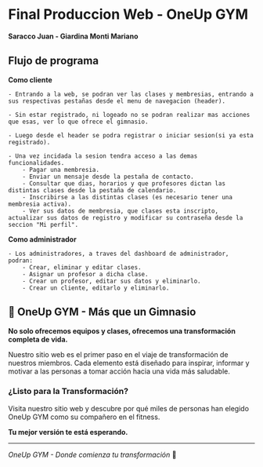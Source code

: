 # Final Produccion Web - OneUp GYM

**Saracco Juan - Giardina Monti Mariano**

## Flujo de programa

**Como cliente**

    - Entrando a la web, se podran ver las clases y membresias, entrando a sus respectivas pestañas desde el menu de navegacion (header).
    
    - Sin estar registrado, ni logeado no se podran realizar mas acciones que esas, ver lo que ofrece el gimnasio.
    
    - Luego desde el header se podra registrar o iniciar sesion(si ya esta registrado).
    
    - Una vez incidada la sesion tendra acceso a las demas funcionalidades.
        - Pagar una membresia.
        - Enviar un mensaje desde la pestaña de contacto.
        - Consultar que dias, horarios y que profesores dictan las distintas clases desde la pestaña de calendario.
        - Inscribirse a las distintas clases (es necesario tener una membresia activa).
        - Ver sus datos de membresia, que clases esta inscripto, actualizar sus datos de registro y modificar su contraseña desde la seccion "Mi perfil".

**Como administrador**

    - Los administradores, a traves del dashboard de administrador, podran:
        - Crear, eliminar y editar clases.
        - Asignar un profesor a dicha clase.
        - Crear un profesor, editar sus datos y eliminarlo.
        - Crear un cliente, editarlo y eliminarlo.

## 🚀 OneUp GYM - Más que un Gimnasio

**No solo ofrecemos equipos y clases, ofrecemos una transformación completa de vida.**

Nuestro sitio web es el primer paso en el viaje de transformación de nuestros miembros. Cada elemento está diseñado para inspirar, informar y motivar a las personas a tomar acción hacia una vida más saludable.

### **¿Listo para la Transformación?**

Visita nuestro sitio web y descubre por qué miles de personas han elegido OneUp GYM como su compañero en el fitness. 

**Tu mejor versión te está esperando.**

---

*OneUp GYM - Donde comienza tu transformación* 💪
